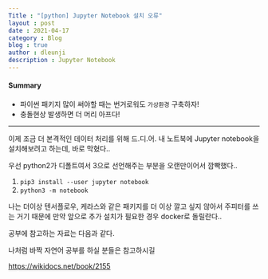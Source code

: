 ```yaml
---
Title : "[python] Jupyter Notebook 설치 오류"
layout : post
date : 2021-04-17
category : Blog
blog : true
author : dleunji
description : Jupyter Notebook
---
```


#### Summary

- 파이썬 패키지 많이 써야할 때는 번거로워도 `가상환경` 구축하자!
- 충돌현상 발생하면 더 머리 아프다!

---

이제 조금 더 본격적인 데이터 처리를 위해 드.디.어. 내 노트북에 Jupyter notebook을 설치해보려고 하는데, 바로 막혔다..

우선 python2가 디폴트여서 3으로 선언해주는 부분을 오랜만이어서 깜빡했다..

1. `pip3 install --user jupyter notebook`
2. `python3 -m notebook`

나는 더이상 텐서플로우, 케라스와 같은 패키지를 더 이상 깔고 싶지 않아서 주피터를 쓰는 거기 때문에 만약 앞으로 추가 설치가 필요한 경우 docker로 돌릴란다..

공부에 참고하는 자료는 다음과 같다.

나처럼 바짝 자연어 공부를 하실 분들은 참고하시길

https://wikidocs.net/book/2155











